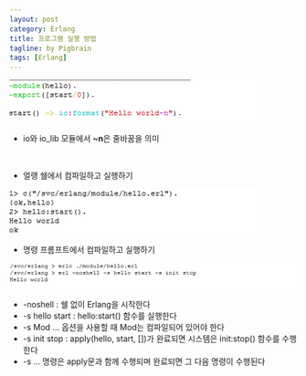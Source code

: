 ```yaml
---
layout: post
category: Erlang
title: 프로그램 실행 방법
tagline: by Pigbrain
tags: [Erlang]
---
```


<!--more-->
  
<img src="/assets/themes/Snail/img/Erlang/RunProgram/runProgram-1.png" alt="">  

* io와 io_lib 모듈에서 **~n**은 줄바꿈을 의미  

<br>  

* 얼랭 쉘에서 컴파일하고 실행하기  

<img src="/assets/themes/Snail/img/Erlang/RunProgram/runProgram-2.png" alt="">  

<br>

* 명령 프롬프트에서 컴파일하고 실행하기  
 
<img src="/assets/themes/Snail/img/Erlang/RunProgram/runProgram-3.png" alt="">  

* -noshell : 쉘 없이 Erlang을 시작한다  
* -s hello start : hello:start() 함수를 실행한다  
* -s Mod ... 옵션을 사용할 때 Mod는 컴파일되어 있어야 한다
* -s init stop : apply(hello, start, [])가 완료되면 시스템은 init:stop() 함수를 수행한다
* -s ... 명령은 apply문과 함께 수행되며 완료되면 그 다음 명령이 수행된다



